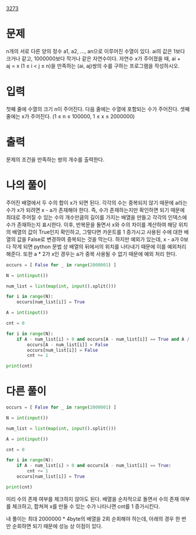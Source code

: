 [3273](https://www.acmicpc.net/problem/3273)

# 문제
n개의 서로 다른 양의 정수 a1, a2, ..., an으로 이루어진 수열이 있다. ai의 값은 1보다 크거나 같고, 1000000보다 작거나 같은 자연수이다. 자연수 x가 주어졌을 때, ai + aj = x (1 ≤ i < j ≤ n)을 만족하는 (ai, aj)쌍의 수를 구하는 프로그램을 작성하시오.

# 입력
첫째 줄에 수열의 크기 n이 주어진다. 다음 줄에는 수열에 포함되는 수가 주어진다. 셋째 줄에는 x가 주어진다. (1 ≤ n ≤ 100000, 1 ≤ x ≤ 2000000)

# 출력
문제의 조건을 만족하는 쌍의 개수를 출력한다.

# 나의 풀이
주어진 배열에서 두 수의 합이 x가 되면 된다.
각각의 수는 중복되지 않기 때문에 a라는 수가 x가 되려면 x - a가 존재해야 한다.
즉, 수가 존재하는지만 확인하면 되기 때문에 최대로 주어질 수 있는 수의 개수만큼의 길이를 가지는 배열을 만들고 각각의 인덱스에 수가 존재하는지 표시한다.
이후, 반복문을 돌면서 x와 수의 차이를 계산하여 해당 위치의 배열의 값이 True인지 확인하고, 그렇다면 카운트를 1 증가시고 사용된 수에 대한 배열의 값을 False로 변경하여 중복되는 것을 막는다.
하지만 예외가 있는데, x - a가 0보다 작게 되면 python 문법 상 배열의 뒤에서의 위치를 나타내기 때문에 이를 예외처리 해준다. 또한 a * 2가 x인 경우는 a가 중복 사용될 수 없기 때문에 예외 처리 한다.

```python
occurs = [ False for _ in range(2000001) ]

N = int(input())

num_list = list(map(int, input().split()))

for i in range(N):
    occurs[num_list[i]] = True

A = int(input())

cnt = 0

for i in range(N):
    if A - num_list[i] > 0 and occurs[A - num_list[i]] == True and A / num_list[i] != 2:
        occurs[A - num_list[i]] = False
        occurs[num_list[i]] = False
        cnt += 1

print(cnt)
```

# 다른 풀이
```python
occurs = [ False for _ in range(2000001) ]

N = int(input())

num_list = list(map(int, input().split()))

A = int(input())

cnt = 0

for i in range(N):
    if A - num_list[i] > 0 and occurs[A - num_list[i]] == True:
        cnt += 1
    occurs[num_list[i]] = True

print(cnt)
```
미리 수의 존재 여부를 체크하지 않아도 된다.
배열을 순차적으로 돌면서 수의 존재 여부를 체크하고, 합쳐져 x를 만들 수 있는 수가 나타나면 cnt를 1 증가시킨다.

내 풀이는 최대 2000000 * 4byte의 배열을 2회 순회해야 하는데, 아래의 경우 한 번만 순회하면 되기 때문에 성능 상 이점이 있다.